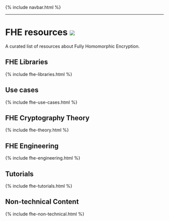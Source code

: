{% include navbar.html %}
<hr/>

# FHE resources [<img src="https://img.shields.io/badge/Github-edit%20this%20page-lightgrey">](https://github.com/FHE-org/fhe-org.github.io/blob/main/fhe-resources.md)

A curated list of resources about Fully Homomorphic Encryption.

## FHE Libraries

{% include fhe-libraries.html %}

## Use cases

{% include fhe-use-cases.html %}

## FHE Cryptography Theory

{% include fhe-theory.html %}

## FHE Engineering

{% include fhe-engineering.html %}

## Tutorials

{% include fhe-tutorials.html %}

## Non-technical Content

{% include fhe-non-technical.html %}
